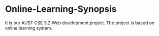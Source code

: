 # Online-Learning-Synopsis
It is our AUST CSE 3.2 Web development project. The project is based on online learning system.
